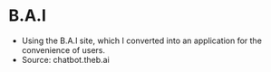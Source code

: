 # B.A.I
- Using the B.A.I site, which I converted into an application for the convenience of users.
- Source: chatbot.theb.ai
